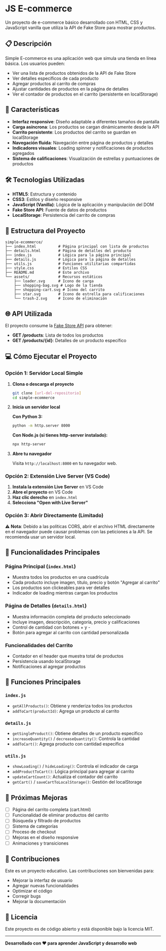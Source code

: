 # JS E-commerce

Un proyecto de e-commerce básico desarrollado con HTML, CSS y JavaScript vanilla que utiliza la API de Fake Store para mostrar productos.

## 📋 Descripción

Simple E-commerce es una aplicación web que simula una tienda en línea básica. Los usuarios pueden:

- Ver una lista de productos obtenidos de la API de Fake Store
- Ver detalles específicos de cada producto
- Agregar productos al carrito de compras
- Ajustar cantidades de productos en la página de detalles
- Ver el contador de productos en el carrito (persistente en localStorage)

## 🚀 Características

- **Interfaz responsive**: Diseño adaptable a diferentes tamaños de pantalla
- **Carga asíncrona**: Los productos se cargan dinámicamente desde la API
- **Carrito persistente**: Los productos del carrito se guardan en localStorage
- **Navegación fluida**: Navegación entre página de productos y detalles
- **Indicadores visuales**: Loading spinner y notificaciones de productos agregados
- **Sistema de calificaciones**: Visualización de estrellas y puntuaciones de productos

## 🛠️ Tecnologías Utilizadas

- **HTML5**: Estructura y contenido
- **CSS3**: Estilos y diseño responsive
- **JavaScript (Vanilla)**: Lógica de la aplicación y manipulación del DOM
- **Fake Store API**: Fuente de datos de productos
- **LocalStorage**: Persistencia del carrito de compras

## 📁 Estructura del Proyecto

```
simple-ecommerce/
├── index.html          # Página principal con lista de productos
├── details.html        # Página de detalles del producto
├── index.js            # Lógica para la página principal
├── details.js          # Lógica para la página de detalles
├── utils.js            # Funciones utilitarias compartidas
├── style.css           # Estilos CSS
├── README.md           # Este archivo
└── assets/             # Recursos estáticos
    ├── loader.svg      # Icono de carga
    ├── shopping-bag.svg # Logo de la tienda
    ├── shopping-cart.svg # Icono del carrito
    ├── star.svg        # Icono de estrella para calificaciones
    └── trash-2.svg     # Icono de eliminación
```

## 🌐 API Utilizada

El proyecto consume la [Fake Store API](https://fakestoreapi.com/) para obtener:

- **GET /products**: Lista de todos los productos
- **GET /products/{id}**: Detalles de un producto específico

## 💻 Cómo Ejecutar el Proyecto

### Opción 1: Servidor Local Simple

1. **Clona o descarga el proyecto**
   ```bash
   git clone [url-del-repositorio]
   cd simple-ecommerce
   ```

2. **Inicia un servidor local**
   
   **Con Python 3:**
   ```bash
   python -m http.server 8000
   ```
   
   **Con Node.js (si tienes http-server instalado):**
   ```bash
   npx http-server
   ```

3. **Abre tu navegador**
   
   Visita `http://localhost:8000` en tu navegador web.

### Opción 2: Extensión Live Server (VS Code)

1. **Instala la extensión Live Server** en VS Code
2. **Abre el proyecto** en VS Code
3. **Haz clic derecho** en `index.html`
4. **Selecciona "Open with Live Server"**

### Opción 3: Abrir Directamente (Limitado)

⚠️ **Nota**: Debido a las políticas CORS, abrir el archivo HTML directamente en el navegador puede causar problemas con las peticiones a la API. Se recomienda usar un servidor local.

## 🎯 Funcionalidades Principales

### Página Principal (`index.html`)
- Muestra todos los productos en una cuadrícula
- Cada producto incluye imagen, título, precio y botón "Agregar al carrito"
- Los productos son clickeables para ver detalles
- Indicador de loading mientras cargan los productos

### Página de Detalles (`details.html`)
- Muestra información completa del producto seleccionado
- Incluye imagen, descripción, categoría, precio y calificaciones
- Control de cantidad con botones + y -
- Botón para agregar al carrito con cantidad personalizada

### Funcionalidades del Carrito
- Contador en el header que muestra total de productos
- Persistencia usando localStorage
- Notificaciones al agregar productos

## 🔧 Funciones Principales

### `index.js`
- `getAllProducts()`: Obtiene y renderiza todos los productos
- `addToCart(productId)`: Agrega un producto al carrito

### `details.js`
- `getSingleProduct()`: Obtiene detalles de un producto específico
- `increaseQuantity()` / `decreaseQuantity()`: Controla la cantidad
- `addToCart()`: Agrega producto con cantidad específica

### `utils.js`
- `showLoading()` / `hideLoading()`: Controla el indicador de carga
- `addProductToCart()`: Lógica principal para agregar al carrito
- `updateCartCount()`: Actualiza el contador del carrito
- `getCart()` / `saveCartToLocalStorage()`: Gestión del localStorage

## 🌟 Próximas Mejoras

- [ ] Página del carrito completa (cart.html)
- [ ] Funcionalidad de eliminar productos del carrito
- [ ] Búsqueda y filtrado de productos
- [ ] Sistema de categorías
- [ ] Proceso de checkout
- [ ] Mejoras en el diseño responsive
- [ ] Animaciones y transiciones

## 🤝 Contribuciones

Este es un proyecto educativo. Las contribuciones son bienvenidas para:

- Mejorar la interfaz de usuario
- Agregar nuevas funcionalidades
- Optimizar el código
- Corregir bugs
- Mejorar la documentación

## 📄 Licencia

Este proyecto es de código abierto y está disponible bajo la licencia MIT.

---

**Desarrollado con ❤️ para aprender JavaScript y desarrollo web**